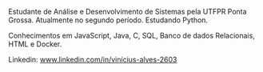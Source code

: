 Estudante de Análise e Desenvolvimento de Sistemas pela UTFPR Ponta Grossa. Atualmente no segundo período.
Estudando Python.

Conhecimentos em JavaScript, Java, C, SQL, Banco de dados Relacionais, HTML e Docker.

Linkedin: www.linkedin.com/in/vinícius-alves-2603
